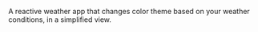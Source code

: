 A reactive weather app that changes color theme based on your weather conditions, in a simplified view.
